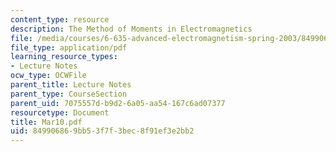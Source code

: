 ```yaml
---
content_type: resource
description: The Method of Moments in Electromagnetics
file: /media/courses/6-635-advanced-electromagnetism-spring-2003/849906869bb53f7f3bec8f91ef3e2bb2_Mar10.pdf
file_type: application/pdf
learning_resource_types:
- Lecture Notes
ocw_type: OCWFile
parent_title: Lecture Notes
parent_type: CourseSection
parent_uid: 7075557d-b9d2-6a05-aa54-167c6ad07377
resourcetype: Document
title: Mar10.pdf
uid: 84990686-9bb5-3f7f-3bec-8f91ef3e2bb2
---
```

